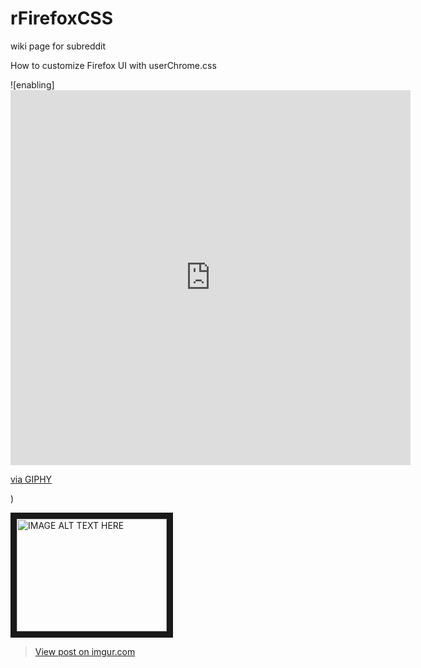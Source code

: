# rFirefoxCSS
wiki page for subreddit

How to customize Firefox UI with userChrome.css

![enabling]<iframe src="https://giphy.com/embed/Wq9VO2m8OralwgoxkK" width="640" height="600" frameBorder="0" class="giphy-embed" allowFullScreen></iframe><p><a href="https://giphy.com/gifs/Wq9VO2m8OralwgoxkK">via GIPHY</a></p>)

<a href="http://www.youtube.com/watch?feature=player_embedded&v=Gl4DKyicKKg " target="_blank"><img src="http://img.youtube.com/vi/Gl4DKyicKKg/0.jpg" alt="IMAGE ALT TEXT HERE" width="240" height="180" border="10" /></a>


<blockquote class="imgur-embed-pub" lang="en" data-id="fc4NN0t"><a href="//imgur.com/fc4NN0t">View post on imgur.com</a></blockquote><script async src="//s.imgur.com/min/embed.js" charset="utf-8"></script>
